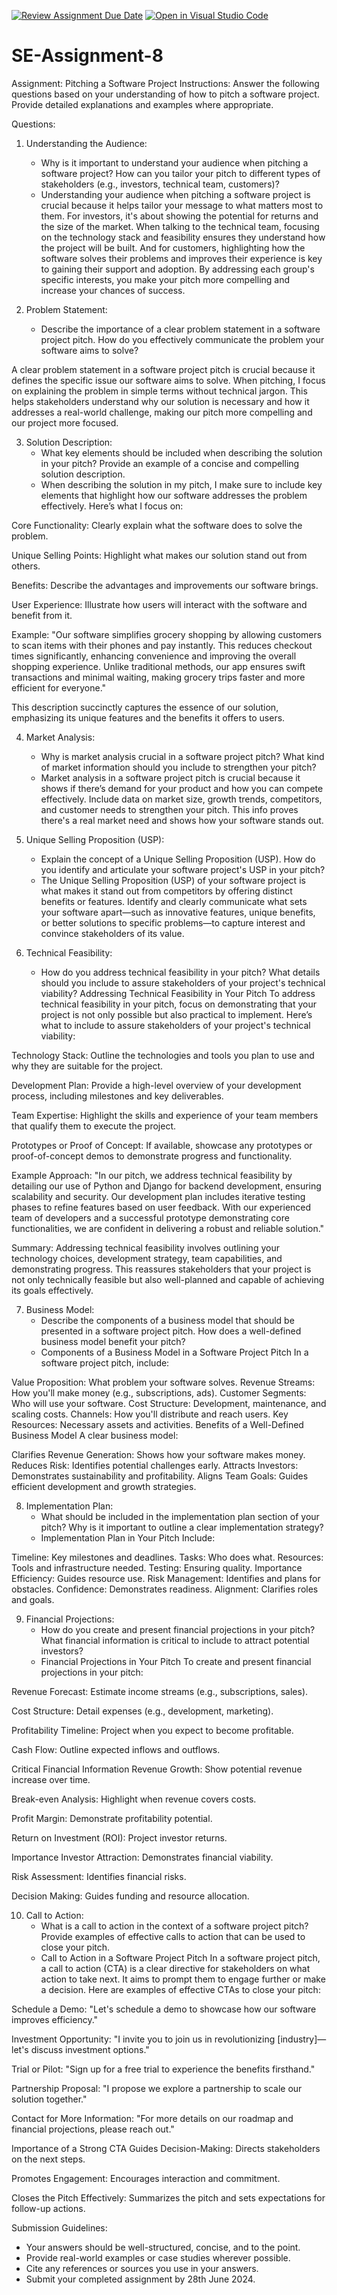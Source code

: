 [![Review Assignment Due Date](https://classroom.github.com/assets/deadline-readme-button-22041afd0340ce965d47ae6ef1cefeee28c7c493a6346c4f15d667ab976d596c.svg)](https://classroom.github.com/a/4bgukiqw)
[![Open in Visual Studio Code](https://classroom.github.com/assets/open-in-vscode-2e0aaae1b6195c2367325f4f02e2d04e9abb55f0b24a779b69b11b9e10269abc.svg)](https://classroom.github.com/online_ide?assignment_repo_id=15323554&assignment_repo_type=AssignmentRepo)
# SE-Assignment-8
 Assignment: Pitching a Software Project
 Instructions:
Answer the following questions based on your understanding of how to pitch a software project. Provide detailed explanations and examples where appropriate.

 Questions:

1. Understanding the Audience:
   - Why is it important to understand your audience when pitching a software project? How can you tailor your pitch to different types of stakeholders (e.g., investors, technical team, customers)?
   - Understanding your audience when pitching a software project is crucial because it helps tailor your message to what matters most to them. For investors, it's about showing the potential for returns and the size of the market. When talking to the technical team, focusing on the technology stack and feasibility ensures they understand how the project will be built. And for customers, highlighting how the software solves their problems and improves their experience is key to gaining their support and adoption. By addressing each group's specific interests, you make your pitch more compelling and increase your chances of success.

2. Problem Statement:
   - Describe the importance of a clear problem statement in a software project pitch. How do you effectively communicate the problem your software aims to solve?
   
A clear problem statement in a software project pitch is crucial because it defines the specific issue our software aims to solve. When pitching, I focus on explaining the problem in simple terms without technical jargon. This helps stakeholders understand why our solution is necessary and how it addresses a real-world challenge, making our pitch more compelling and our project more focused.

3. Solution Description:
   - What key elements should be included when describing the solution in your pitch? Provide an example of a concise and compelling solution description.
   - When describing the solution in my pitch, I make sure to include key elements that highlight how our software addresses the problem effectively. Here’s what I focus on:

Core Functionality: Clearly explain what the software does to solve the problem.

Unique Selling Points: Highlight what makes our solution stand out from others.

Benefits: Describe the advantages and improvements our software brings.

User Experience: Illustrate how users will interact with the software and benefit from it.

Example:
"Our software simplifies grocery shopping by allowing customers to scan items with their phones and pay instantly. This reduces checkout times significantly, enhancing convenience and improving the overall shopping experience. Unlike traditional methods, our app ensures swift transactions and minimal waiting, making grocery trips faster and more efficient for everyone."

This description succinctly captures the essence of our solution, emphasizing its unique features and the benefits it offers to users.

4. Market Analysis:
   - Why is market analysis crucial in a software project pitch? What kind of market information should you include to strengthen your pitch?
   - Market analysis in a software project pitch is crucial because it shows if there’s demand for your product and how you can compete effectively. Include data on market size, growth trends, competitors, and customer needs to strengthen your pitch. This info proves there's a real market need and shows how your software stands out.

5. Unique Selling Proposition (USP):
   - Explain the concept of a Unique Selling Proposition (USP). How do you identify and articulate your software project's USP in your pitch?
   - The Unique Selling Proposition (USP) of your software project is what makes it stand out from competitors by offering distinct benefits or features. Identify and clearly communicate what sets your software apart—such as innovative features, unique benefits, or better solutions to specific problems—to capture interest and convince stakeholders of its value.

6. Technical Feasibility:
   - How do you address technical feasibility in your pitch? What details should you include to assure stakeholders of your project's technical viability?
Addressing Technical Feasibility in Your Pitch
To address technical feasibility in your pitch, focus on demonstrating that your project is not only possible but also practical to implement. Here’s what to include to assure stakeholders of your project's technical viability:

Technology Stack: Outline the technologies and tools you plan to use and why they are suitable for the project.

Development Plan: Provide a high-level overview of your development process, including milestones and key deliverables.

Team Expertise: Highlight the skills and experience of your team members that qualify them to execute the project.

Prototypes or Proof of Concept: If available, showcase any prototypes or proof-of-concept demos to demonstrate progress and functionality.

Example Approach:
"In our pitch, we address technical feasibility by detailing our use of Python and Django for backend development, ensuring scalability and security. Our development plan includes iterative testing phases to refine features based on user feedback. With our experienced team of developers and a successful prototype demonstrating core functionalities, we are confident in delivering a robust and reliable solution."

Summary:
Addressing technical feasibility involves outlining your technology choices, development strategy, team capabilities, and demonstrating progress. This reassures stakeholders that your project is not only technically feasible but also well-planned and capable of achieving its goals effectively.

7. Business Model:
   - Describe the components of a business model that should be presented in a software project pitch. How does a well-defined business model benefit your pitch?
   - Components of a Business Model in a Software Project Pitch
In a software project pitch, include:

Value Proposition: What problem your software solves.
Revenue Streams: How you'll make money (e.g., subscriptions, ads).
Customer Segments: Who will use your software.
Cost Structure: Development, maintenance, and scaling costs.
Channels: How you'll distribute and reach users.
Key Resources: Necessary assets and activities.
Benefits of a Well-Defined Business Model
A clear business model:

Clarifies Revenue Generation: Shows how your software makes money.
Reduces Risk: Identifies potential challenges early.
Attracts Investors: Demonstrates sustainability and profitability.
Aligns Team Goals: Guides efficient development and growth strategies.

8. Implementation Plan:
   - What should be included in the implementation plan section of your pitch? Why is it important to outline a clear implementation strategy?
   - Implementation Plan in Your Pitch
Include:

Timeline: Key milestones and deadlines.
Tasks: Who does what.
Resources: Tools and infrastructure needed.
Testing: Ensuring quality.
Importance
Efficiency: Guides resource use.
Risk Management: Identifies and plans for obstacles.
Confidence: Demonstrates readiness.
Alignment: Clarifies roles and goals.

9. Financial Projections:
   - How do you create and present financial projections in your pitch? What financial information is critical to include to attract potential investors?
   - Financial Projections in Your Pitch
To create and present financial projections in your pitch:

Revenue Forecast: Estimate income streams (e.g., subscriptions, sales).

Cost Structure: Detail expenses (e.g., development, marketing).

Profitability Timeline: Project when you expect to become profitable.

Cash Flow: Outline expected inflows and outflows.

Critical Financial Information
Revenue Growth: Show potential revenue increase over time.

Break-even Analysis: Highlight when revenue covers costs.

Profit Margin: Demonstrate profitability potential.

Return on Investment (ROI): Project investor returns.

Importance
Investor Attraction: Demonstrates financial viability.

Risk Assessment: Identifies financial risks.

Decision Making: Guides funding and resource allocation.

10. Call to Action:
    - What is a call to action in the context of a software project pitch? Provide examples of effective calls to action that can be used to close your pitch.
    - Call to Action in a Software Project Pitch
In a software project pitch, a call to action (CTA) is a clear directive for stakeholders on what action to take next. It aims to prompt them to engage further or make a decision. Here are examples of effective CTAs to close your pitch:

Schedule a Demo: "Let's schedule a demo to showcase how our software improves efficiency."

Investment Opportunity: "I invite you to join us in revolutionizing [industry]—let's discuss investment options."

Trial or Pilot: "Sign up for a free trial to experience the benefits firsthand."

Partnership Proposal: "I propose we explore a partnership to scale our solution together."

Contact for More Information: "For more details on our roadmap and financial projections, please reach out."

Importance of a Strong CTA
Guides Decision-Making: Directs stakeholders on the next steps.

Promotes Engagement: Encourages interaction and commitment.

Closes the Pitch Effectively: Summarizes the pitch and sets expectations for follow-up actions.

 Submission Guidelines:
- Your answers should be well-structured, concise, and to the point.
- Provide real-world examples or case studies wherever possible.
- Cite any references or sources you use in your answers.
- Submit your completed assignment by 28th June 2024.



